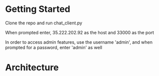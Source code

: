 # Getting Started

Clone the repo and run chat_client.py

When prompted enter, 35.222.202.92 as the host and 33000 as the port

In order to access admin features, use the username 'admin', and when prompted for a password, enter 'admin' as well

# Architecture
